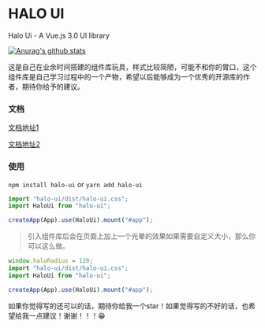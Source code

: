 # HALO UI

Halo Ui - A Vue.js 3.0 UI library

[![Anurag's github stats](https://github-readme-stats.vercel.app/api?username=C-nobita)](https://github.com/C-nobita/halo-ui)

这是自己在业余时间搭建的组件库玩具，样式比较简陋，可能不和你的胃口，这个组件库是自己学习过程中的一个产物，希望以后能够成为一个优秀的开源库的作者，期待你给予的建议。

### 文档

[文档地址1](https://halo-ui.top/#/)

[文档地址2](https://ls_code_space.gitee.io/halo-ui/#/)

### 使用

`npm install halo-ui` or `yarn add halo-ui`

```js
import "halo-ui/dist/halo-ui.css";
import HaloUi from "halo-ui";

createApp(App).use(HaloUi).mount("#app");
```

> 引入组件库后会在页面上加上一个光晕的效果如果需要自定义大小，那么你可以这么做。

```js
window.haloRadius = 120;
import "halo-ui/dist/halo-ui.css";
import HaloUi from "halo-ui";

createApp(App).use(HaloUi).mount("#app");
```

如果你觉得写的还可以的话，期待你给我一个star！如果觉得写的不好的话，也希望给我一点建议！谢谢！！！😁
